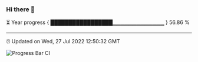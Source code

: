### Hi there 👋

⏳ Year progress { █████████████████▁▁▁▁▁▁▁▁▁▁▁▁▁ } 56.86 %

---

⏰ Updated on Wed, 27 Jul 2022 12:50:32 GMT

![Progress Bar CI](https://github.com/ZhaoGui/ZhaoGui/workflows/Progress%20Bar%20CI/badge.svg)

